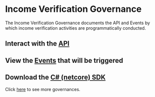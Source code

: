 # Income Verification Governance

 The Income Verification Governance documents the API and Events by which income verification activities are programmatically conducted.

 Interact with the [API](./api)
 ---

 ## View the [Events](./events) that will be triggered

 ## Download the [C# (netcore) SDK](./csharp-netcore-client.zip)

 Click [here](https://github.com/solidstateops/governances/wiki) to see more governances.
